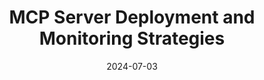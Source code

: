 ---
title: MCP Server Deployment and Monitoring Strategies
date: 2024-07-03
description: Comprehensive guide to deploying and monitoring Model Context Protocol servers in production environments. Learn about deployment strategies, monitoring, and troubleshooting techniques.
video: psdu0BVal6w
tags: [mcp, deployment, monitoring, devops, production, ai, infrastructure]
---